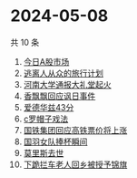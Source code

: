 # 2024-05-08

共 10 条

<!-- BEGIN -->
<!-- 最后更新时间 Wed May 08 2024 08:31:10 GMT+0800 (China Standard Time) -->

1. [今日A股市场](https://www.zhihu.com/search?q=今日A股市场)
1. [逃离人从众的旅行计划](https://www.zhihu.com/search?q=逃离人从众的旅行计划)
1. [河南大学通报大礼堂起火](https://www.zhihu.com/search?q=河南大学通报大礼堂起火)
1. [香飘飘回应讽日事件](https://www.zhihu.com/search?q=香飘飘回应讽日事件)
1. [爱德华兹43分](https://www.zhihu.com/search?q=爱德华兹43分)
1. [c罗帽子戏法](https://www.zhihu.com/search?q=c罗帽子戏法)
1. [国铁集团回应高铁票价将上涨](https://www.zhihu.com/search?q=国铁集团回应高铁票价将上涨)
1. [国羽女队捧杯瞬间](https://www.zhihu.com/search?q=国羽女队捧杯瞬间)
1. [莫里斯去世](https://www.zhihu.com/search?q=莫里斯去世)
1. [下跪拦车老人回乡被授予锦旗](https://www.zhihu.com/search?q=下跪拦车老人回乡被授予锦旗)

<!-- END -->
